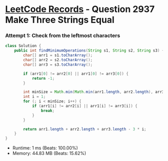 # [LeetCode Records](../../README.md) - Question 2937 Make Three Strings Equal

### Attempt 1: Check from the leftmost characters
```java
class Solution {
    public int findMinimumOperations(String s1, String s2, String s3) {
        char[] arr1 = s1.toCharArray();
        char[] arr2 = s2.toCharArray();
        char[] arr3 = s3.toCharArray();

        if (arr1[0] != arr2[0] || arr1[0] != arr3[0]) {
            return -1;
        }

        int minSize = Math.min(Math.min(arr1.length, arr2.length), arr3.length);
        int i = 1;
        for (; i < minSize; i++) {
            if (arr1[i] != arr2[i] || arr1[i] != arr3[i]) {
                break;
            }
        }

        return arr1.length + arr2.length + arr3.length - 3 * i;
    }
}
```
- Runtime: 1 ms (Beats: 100.00%)
- Memory: 44.83 MB (Beats: 15.62%)

<br>

